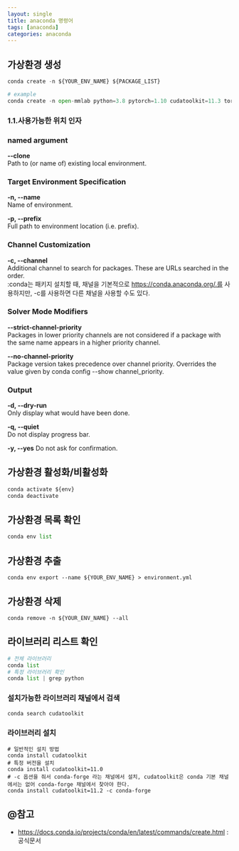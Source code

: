 ```yaml
---
layout: single
title: anaconda 명령어
tags: [anaconda]
categories: anaconda
---
```



## 가상환경 생성
```python
conda create -n ${YOUR_ENV_NAME} ${PACKAGE_LIST}

# example
conda create -n open-mmlab python=3.8 pytorch=1.10 cudatoolkit=11.3 torchvision -c pytorch -y

```

### 1.1.사용가능한 위치 인자    
### named argument  
**--clone**         
Path to (or name of) existing local environment.    

### Target Environment Specification
**-n, --name**      
Name of environment.

**-p, --prefix**        
Full path to environment location (i.e. prefix).

### Channel Customization
**-c, --channel**       
Additional channel to search for packages. These are URLs searched in the order.        
:conda는 패키지 설치할 때, 채널을 기본적으로 https://conda.anaconda.org/.를 사용하지만, -c를 사용하면 다른 채널을 사용할 수도 있다.


### Solver Mode Modifiers
**--strict-channel-priority**   
Packages in lower priority channels are not considered if a package with the same name appears in a higher priority channel.        

**--no-channel-priority**   
Package version takes precedence over channel priority. Overrides the value given by conda config --show channel_priority.

### Output 
**-d, --dry-run**   
Only display what would have been done. 

**-q, --quiet**     
Do not display progress bar.

**-y, --yes**
Do not ask for confirmation.

## 가상환경 활성화/비활성화
```python
conda activate ${env}
conda deactivate
```

## 가상환경 목록 확인
```python
conda env list
```

## 가상환경 추출
```commandline
conda env export --name ${YOUR_ENV_NAME} > environment.yml
```


## 가상환경 삭제
```commandline
conda remove -n ${YOUR_ENV_NAME} --all
```
## 라이브러리 리스트 확인
```python
# 전체 라이브러리
conda list
# 특정 라이브러리 확인
conda list | grep python
```
### 설치가능한 라이브러리 채널에서 검색
```commandline
conda search cudatoolkit
```

### 라이브러리 설치

```commandline
# 일반적인 설치 방법
conda install cudatoolkit
# 특정 버전을 설치 
conda install cudatoolkit=11.0
# -c 옵션을 줘서 conda-forge 라는 채널에서 설치, cudatoolkit은 conda 기본 채널에서는 없어 conda-forge 채널에서 찾아야 한다.
conda install cudatoolkit=11.2 -c conda-forge
```

## @참고
- https://docs.conda.io/projects/conda/en/latest/commands/create.html : 공식문서